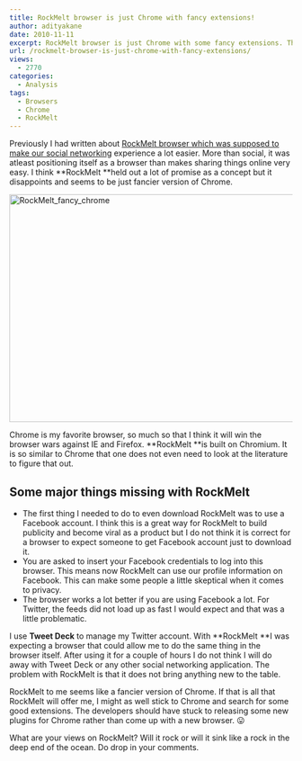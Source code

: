 ```yaml
---
title: RockMelt browser is just Chrome with fancy extensions!
author: adityakane
date: 2010-11-11
excerpt: RockMelt browser is just Chrome with some fancy extensions. The developers should have stuck to releasing some new plugins for Chrome rather than come up with a new browser.
url: /rockmelt-browser-is-just-chrome-with-fancy-extensions/
views:
  - 2770
categories:
  - Analysis
tags:
  - Browsers
  - Chrome
  - RockMelt
---
```

Previously I had written about [RockMelt browser which was supposed to make our social networking][1] experience a lot easier. More than social, it was atleast positioning itself as a browser than makes sharing things online very easy. I think **RockMelt **held out a lot of promise as a concept but it disappoints and seems to be just fancier version of Chrome.

[<img class="wp-image-52560" style="padding-left: 0px;padding-right: 0px;padding-top: 0px;border: 0px" src="http://cdn.devilsworkshop.org/files/2010/11/RockMelt_fancy_chrome_thumb.png" border="0" alt="RockMelt_fancy_chrome" width="604" height="405" />][2]

Chrome is my favorite browser, so much so that I think it will win the browser wars against IE and Firefox. **RockMelt **is built on Chromium. It is so similar to Chrome that one does not even need to look at the literature to figure that out.

## Some major things missing with RockMelt

  * The first thing I needed to do to even download RockMelt was to use a Facebook account. I think this is a great way for RockMelt to build publicity and become viral as a product but I do not think it is correct for a browser to expect someone to get Facebook account just to download it.
  * You are asked to insert your Facebook credentials to log into this browser. This means now RockMelt can use our profile information on Facebook. This can make some people a little skeptical when it comes to privacy.
  * The browser works a lot better if you are using Facebook a lot. For Twitter, the feeds did not load up as fast I would expect and that was a little problematic.

I use **Tweet Deck** to manage my Twitter account. With **RockMelt **I was expecting a browser that could allow me to do the same thing in the browser itself. After using it for a couple of hours I do not think I will do away with Tweet Deck or any other social networking application. The problem with RockMelt is that it does not bring anything new to the table.

RockMelt to me seems like a fancier version of Chrome. If that is all that RockMelt will offer me, I might as well stick to Chrome and search for some good extensions. The developers should have stuck to releasing some new plugins for Chrome rather than come up with a new browser. 😛

What are your views on RockMelt? Will it rock or will it sink like a rock in the deep end of the ocean. Do drop in your comments.

 [1]: http://devilsworkshop.org/book-your-invitation-for-rockmelt-browser/
 [2]: http://cdn.devilsworkshop.org/files/2010/11/RockMelt_fancy_chrome.png
